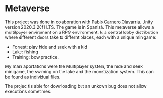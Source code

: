 # Metaverse
This project was done in colaboration with [Pablo Carnero Olavarria](https://www.linkedin.com/in/pablo-carnero-olavarria/). Unity version 2020.3.20f1 LTS. The game is in Spanish.
This metaverse allows a multilpayer enviroment on a RPG environment. Is a central lobby distribution where different doors take to differnt places, each with a unique minigame:

- Forrest: play hide and seek with a kid
- Lake: fishing
- Training: bow practice.


My main aportations were the Multiplayer system, the hide and seek minigame, the swiming on the lake and the monetization system. This can be found as individual files.

The projec tis able for downloading but an unkown bug does not allow executions sometimes.
